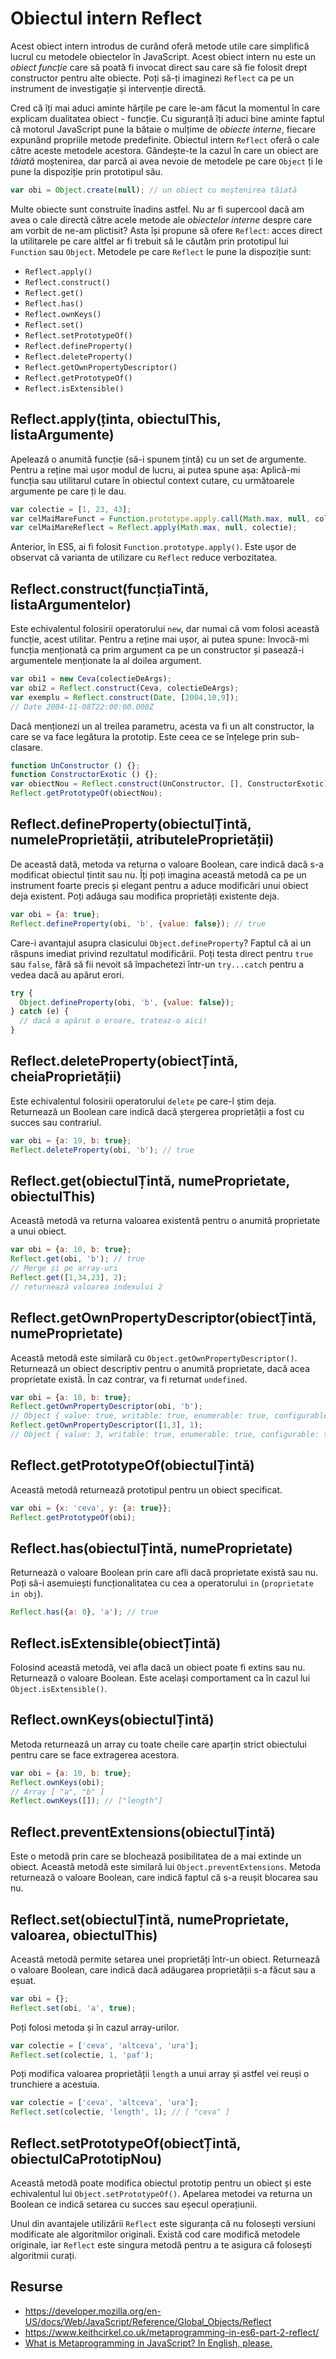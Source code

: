 # Obiectul intern Reflect

Acest obiect intern introdus de curând oferă metode utile care simplifică lucrul cu metodele obiectelor în JavaScript. Acest obiect intern nu este un *obiect funcție* care să poată fi invocat direct sau care să fie folosit drept constructor pentru alte obiecte. Poți să-ți imaginezi `Reflect` ca pe un instrument de investigație și intervenție directă.

Cred că îți mai aduci aminte hărțile pe care le-am făcut la momentul în care explicam dualitatea obiect - funcție. Cu siguranță îți aduci bine aminte faptul că motorul JavaScript pune la bătaie o mulțime de *obiecte interne*, fiecare expunând propriile metode predefinite. Obiectul intern `Reflect` oferă o cale către aceste metodele acestora. Gândește-te la cazul în care un obiect are *tăiată* moștenirea, dar parcă ai avea nevoie de metodele pe care `Object` ți le pune la dispoziție prin prototipul său.

```javascript
var obi = Object.create(null); // un obiect cu moștenirea tăiată
```

Multe obiecte sunt construite înadins astfel. Nu ar fi supercool dacă am avea o cale directă către acele metode ale *obiectelor interne* despre care am vorbit de ne-am plictisit? Asta își propune să ofere `Reflect`: acces direct la utilitarele pe care altfel ar fi trebuit să le căutăm prin prototipul lui `Function` sau `Object`. Metodele pe care `Reflect` le pune la dispoziție sunt:

- `Reflect.apply()`
- `Reflect.construct()`
- `Reflect.get()`
- `Reflect.has()`
- `Reflect.ownKeys()`
- `Reflect.set()`
- `Reflect.setPrototypeOf()`
- `Reflect.defineProperty()`
- `Reflect.deleteProperty()`
- `Reflect.getOwnPropertyDescriptor()`
- `Reflect.getPrototypeOf()`
- `Reflect.isExtensible()`

## Reflect.apply(ținta, obiectulThis, listaArgumente)

Apelează o anumită funcție (să-i spunem țintă) cu un set de argumente. Pentru a reține mai ușor modul de lucru, ai putea spune așa: Aplică-mi funcția sau utilitarul cutare în obiectul context cutare, cu următoarele argumente pe care ți le dau.

```javascript
var colectie = [1, 23, 43];
var celMaiMareFunct = Function.prototype.apply.call(Math.max, null, colectie);
var celMaiMareReflect = Reflect.apply(Math.max, null, colectie);
```

Anterior, în ES5, ai fi folosit `Function.prototype.apply()`. Este ușor de observat că varianta de utilizare cu `Reflect` reduce verbozitatea.

## Reflect.construct(funcțiaTintă, listaArgumentelor)

Este echivalentul folosirii operatorului `new`, dar numai că vom folosi această funcție, acest utilitar. Pentru a reține mai ușor, ai putea spune: Invocă-mi funcția menționată ca prim argument ca pe un constructor și pasează-i argumentele menționate la al doilea argument.

```javascript
var obi1 = new Ceva(colectieDeArgs);
var obi2 = Reflect.construct(Ceva, colectieDeArgs);
var exemplu = Reflect.construct(Date, [2004,10,9]);
// Date 2004-11-08T22:00:00.000Z
```

Dacă menționezi un al treilea parametru, acesta va fi un alt constructor, la care se va face legătura la prototip. Este ceea ce se înțelege prin sub-clasare.

```javascript
function UnConstructor () {};
function ConstructorExotic () {};
var obiectNou = Reflect.construct(UnConstructor, [], ConstructorExotic);
Reflect.getPrototypeOf(obiectNou);
```

## Reflect.defineProperty(obiectulȚintă, numeleProprietății, atributeleProprietății)

De această dată, metoda va returna o valoare Boolean, care indică dacă s-a modificat obiectul țintit sau nu. Îți poți imagina această metodă ca pe un instrument foarte precis și elegant pentru a aduce modificări unui obiect deja existent. Poți adăuga sau modifica proprietăți existente deja.

```javascript
var obi = {a: true};
Reflect.defineProperty(obi, 'b', {value: false}); // true
```

Care-i avantajul asupra clasicului `Object.defineProperty`? Faptul că ai un răspuns imediat privind rezultatul modificării. Poți testa direct pentru `true` sau `false`, fără să fii nevoit să împachetezi într-un `try...catch` pentru a vedea dacă au apărut erori.

```javascript
try {
  Object.defineProperty(obi, 'b', {value: false});
} catch (e) {
  // dacă a apărut o eroare, trateaz-o aici!
}
```

## Reflect.deleteProperty(obiectȚintă, cheiaProprietății)

Este echivalentul folosirii operatorului `delete` pe care-l știm deja. Returnează un Boolean care indică dacă ștergerea proprietății a fost cu succes sau contrariul.

```javascript
var obi = {a: 19, b: true};
Reflect.deleteProperty(obi, 'b'); // true
```

## Reflect.get(obiectulȚintă, numeProprietate, obiectulThis)

Această metodă va returna valoarea existentă pentru o anumită proprietate a unui obiect.

```javascript
var obi = {a: 10, b: true};
Reflect.get(obi, 'b'); // true
// Merge și pe array-uri
Reflect.get([1,34,23], 2);
// returnează valoarea indexului 2
```

## Reflect.getOwnPropertyDescriptor(obiectȚintă, numeProprietate)

Această metodă este similară cu `Object.getOwnPropertyDescriptor()`. Returnează un obiect descriptiv pentru o anumită proprietate, dacă acea proprietate există. În caz contrar, va fi returnat `undefined`.

```javascript
var obi = {a: 10, b: true};
Reflect.getOwnPropertyDescriptor(obi, 'b');
// Object { value: true, writable: true, enumerable: true, configurable: true }
Reflect.getOwnPropertyDescriptor([1,3], 1);
// Object { value: 3, writable: true, enumerable: true, configurable: true }
```

## Reflect.getPrototypeOf(obiectulȚintă)

Această metodă returnează prototipul pentru un obiect specificat.

```javascript
var obi = {x: 'ceva', y: {a: true}};
Reflect.getPrototypeOf(obi);
```

## Reflect.has(obiectulȚintă, numeProprietate)

Returnează o valoare Boolean prin care afli dacă proprietate există sau nu. Poți să-i asemuiești funcționalitatea cu cea a operatorului `in` (`proprietate in obj`).

```javascript
Reflect.has({a: 0}, 'a'); // true
```

## Reflect.isExtensible(obiectȚintă)

Folosind această metodă, vei afla dacă un obiect poate fi extins sau nu. Returnează o valoare Boolean. Este același comportament ca în cazul lui `Object.isExtensible()`.

## Reflect.ownKeys(obiectulȚintă)

Metoda returnează un array cu toate cheile care aparțin strict obiectului pentru care se face extragerea acestora.

```javascript
var obi = {a: 10, b: true};
Reflect.ownKeys(obi);
// Array [ "a", "b" ]
Reflect.ownKeys([]); // ["length"]
```

## Reflect.preventExtensions(obiectulȚintă)

Este o metodă prin care se blochează posibilitatea de a mai extinde un obiect. Această metodă este similară lui `Object.preventExtensions`. Metoda returnează o valoare Boolean, care indică faptul că s-a reușit blocarea sau nu.

## Reflect.set(obiectulȚintă, numeProprietate, valoarea, obiectulThis)

Această metodă permite setarea unei proprietăți într-un obiect. Returnează o valoare Boolean, care indică dacă adăugarea proprietății s-a făcut sau a eșuat.

```javascript
var obi = {};
Reflect.set(obi, 'a', true);
```

Poți folosi metoda și în cazul array-urilor.

```javascript
var colectie = ['ceva', 'altceva', 'ura'];
Reflect.set(colectie, 1, 'paf');
```

Poți modifica valoarea proprietății `length` a unui array și astfel vei reuși o trunchiere a acestuia.

```javascript
var colectie = ['ceva', 'altceva', 'ura'];
Reflect.set(colectie, 'length', 1); // [ "ceva" ]
```

## Reflect.setPrototypeOf(obiectȚintă, obiectulCaPrototipNou)

Această metodă poate modifica obiectul prototip pentru un obiect și este echivalentul lui `Object.setPrototypeOf()`. Apelarea metodei va returna un Boolean ce indică setarea cu succes sau eșecul operațiunii.

Unul din avantajele utilizării `Reflect` este siguranța că nu folosești versiuni modificate ale algoritmilor originali. Există cod care modifică metodele originale, iar `Reflect` este singura metodă pentru a te asigura că folosești algoritmii curați.

## Resurse

- https://developer.mozilla.org/en-US/docs/Web/JavaScript/Reference/Global_Objects/Reflect
- https://www.keithcirkel.co.uk/metaprogramming-in-es6-part-2-reflect/
- [What is Metaprogramming in JavaScript? In English, please.](https://www.freecodecamp.org/news/what-is-metaprogramming-in-javascript-in-english-please/)
